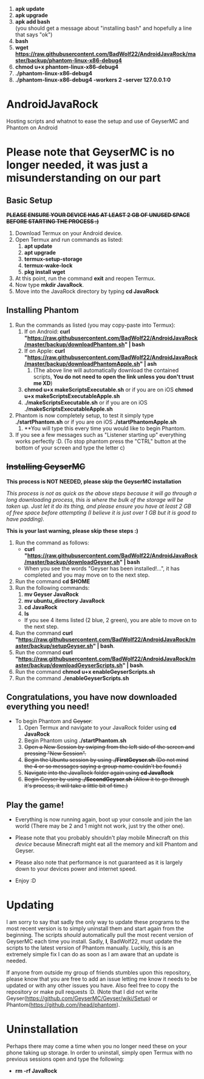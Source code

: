 1. **apk update**
1. **apk upgrade**
1. **apk add bash**  
(you should get a message about "installing bash" and hopefully a line that says "ok")
1. **bash**
1. **wget https://raw.githubusercontent.com/BadWolf22/AndroidJavaRock/master/backup/phantom-linux-x86-debug4**
1. **chmod u+x phantom-linux-x86-debug4**
1. **./phantom-linux-x86-debug4**
1. **./phantom-linux-x86-debug4 -workers 2 -server 127.0.0.1:0**


# AndroidJavaRock
Hosting scripts and whatnot to ease the setup and use of GeyserMC and Phantom on Android

# **Please note that GeyserMC is no longer needed, it was just a misunderstanding on our part**

## Basic Setup
~~**PLEASE ENSURE YOUR DEVICE HAS AT LEAST 2 GB OF UNUSED SPACE BEFORE STARTING THE PROCESS :)**~~

1. Download Termux on your Android device.
1. Open Termux and run commands as listed:
   1. **apt update**
   1. **apt upgrade**
   1. **termux-setup-storage**
   1. **termux-wake-lock**
   1. **pkg install wget**
1. At this point, run the command **exit** and reopen Termux.
1. Now type **mkdir JavaRock**.
1. Move into the JavaRock directory by typing **cd JavaRock**

## Installing Phantom

1. Run the commands as listed (you may copy-paste into Termux):
   1. If on Android: **curl "https://raw.githubusercontent.com/BadWolf22/AndroidJavaRock/master/backup/downloadPhantom.sh" | bash**
   1. If on Apple: **curl "https://raw.githubusercontent.com/BadWolf22/AndroidJavaRock/master/backup/downloadPhantomApple.sh" | ash**
      1. (The above line will automatically download the contained scripts, **You do not need to open the link unless you don't trust me XD**)
   1. **chmod u+x makeScriptsExecutable.sh** or if you are on iOS **chmod u+x makeScriptsExecutableApple.sh**
   1. **./makeScriptsExecutable.sh** or if you are on iOS **./makeScriptsExecutableApple.sh**
1. Phantom is now completely setup, to test it simply type **./startPhantom.sh** or if you are on iOS **./startPhantomApple.sh**
   1. **You will type this every time you would like to begin Phantom.
1. If you see a few messages such as "Listener starting up" everything works perfectly :D. (To stop phantom press the "CTRL" button at the bottom of your screen and type the letter c)

## ~~Installing GeyserMC~~
**This process is NOT NEEDED, please skip the GeyserMC installation**

*This process is not as quick as the above steps because it will go through a long downloading process, this is where the bulk of the storage will be taken up. Just let it do its thing, and please ensure you have at least 2 GB of free space before attempting (I believe it is just over 1 GB but it is good to have padding).*

**This is your last warning, please skip these steps :)**
1. Run the command as follows:
   * **curl "https://raw.githubusercontent.com/BadWolf22/AndroidJavaRock/master/backup/downloadGeyser.sh" | bash**
   * When you see the words "Geyser has been installed!...", it has completed and you may move on to the next step.
1. Run the command **cd $HOME**
1. Run the following commands:
   1. **mv Geyser JavaRock**
   1. **mv ubuntu_directory JavaRock**
   1. **cd JavaRock**
   1. **ls**
   * If you see 4 items listed (2 blue, 2 green), you are able to move on to the next step.
1. Run the command **curl "https://raw.githubusercontent.com/BadWolf22/AndroidJavaRock/master/backup/setupGeyser.sh" | bash**.
1. Run the command **curl "https://raw.githubusercontent.com/BadWolf22/AndroidJavaRock/master/backup/downloadGeyserScripts.sh" | bash**.
1. Run the command **chmod u+x enableGeyserScripts.sh**
1. Run the command **./enableGeyserScripts.sh**

## Congratulations, you have now downloaded everything you need!

* To begin Phantom and ~~Geyser~~:
   1. Open Termux and navigate to your JavaRock folder using **cd JavaRock** 
   1. Begin Phantom using **./startPhantom.sh**
   1. ~~Open a New Session by swiping from the left side of the screen and pressing "New Session".~~
   1. ~~Begin the Ubuntu session by using **./FirstGeyser.sh** (Do not mind the 4 or so messages saying a group name couldn't be found.)~~
   1. ~~Navigate into the JavaRock folder again using **cd JavaRock**~~
   1. ~~Begin Geyser by using **./SecondGeyser.sh** (Allow it to go through it's process, it will take a little bit of time.)~~

## Play the game!
* Everything is now running again, boot up your console and join the lan world (There may be 2 and 1 might not work, just try the other one).
* Please note that you probably shouldn't play mobile Minecraft on *this device* because Minecraft might eat all the memory and kill Phantom and Geyser.
* Please also note that performance is not guaranteed as it is largely down to your devices power and internet speed.

* Enjoy :D

# Updating
I am sorry to say that sadly the only way to update these programs to the most recent version is to simply uninstall them and start again from the beginning. The scripts *should* automatically pull the most recent version of GeyserMC each time you install. Sadly, **I**, BadWolf22, must update the scripts to the latest version of Phantom manually. Luckily, this is an extremely simple fix I can do as soon as I am aware that an update is needed.

If anyone from outside my group of friends stumbles upon this repository, please know that you are free to add an issue letting me know it needs to be updated or with any other issues you have. Also feel free to copy the repository or make pull requests :D. (Note that I did not write Geyser(https://github.com/GeyserMC/Geyser/wiki/Setup) or Phantom(https://github.com/jhead/phantom).

# Uninstallation
Perhaps there may come a time when you no longer need these on your phone taking up storage. In order to uninstall, simply open Termux with no previous sessions open and type the following:
* **rm -rf JavaRock**
